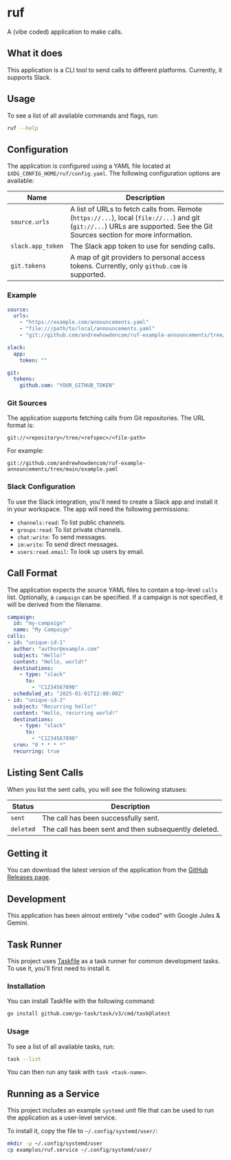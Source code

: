 # ruf

A (vibe coded) application to make calls.

## What it does

This application is a CLI tool to send calls to different platforms. Currently, it supports Slack.

## Usage

To see a list of all available commands and flags, run:

```bash
ruf --help
```

## Configuration

The application is configured using a YAML file located at `$XDG_CONFIG_HOME/ruf/config.yaml`. The following configuration options are available:

| Name | Description |
| --- | --- |
| `source.urls` | A list of URLs to fetch calls from. Remote (`https://...`), local (`file://...`) and git (`git://...`) URLs are supported. See the Git Sources section for more information. |
| `slack.app_token` | The Slack app token to use for sending calls. |
| `git.tokens` | A map of git providers to personal access tokens. Currently, only `github.com` is supported. |

### Example

```yaml
source:
  urls:
    - "https://example.com/announcements.yaml"
    - "file:///path/to/local/announcements.yaml"
    - "git://github.com/andrewhowdencom/ruf-example-announcements/tree/main/example.yaml"

slack:
  app:
    token: ""

git:
  tokens:
    github.com: "YOUR_GITHUB_TOKEN"
```

### Git Sources

The application supports fetching calls from Git repositories. The URL format is:

`git://<repository>/tree/<refspec>/<file-path>`

For example:

`git://github.com/andrewhowdencom/ruf-example-announcements/tree/main/example.yaml`

### Slack Configuration

To use the Slack integration, you'll need to create a Slack app and install it in your workspace. The app will need the following permissions:

- `channels:read`: To list public channels.
- `groups:read`: To list private channels.
- `chat:write`: To send messages.
- `im:write`: To send direct messages.
- `users:read.email`: To look up users by email.

## Call Format

The application expects the source YAML files to contain a top-level `calls` list. Optionally, a `campaign` can be specified. If a campaign is not specified, it will be derived from the filename.

```yaml
campaign:
  id: "my-campaign"
  name: "My Campaign"
calls:
- id: "unique-id-1"
  author: "author@example.com"
  subject: "Hello!"
  content: "Hello, world!"
  destinations:
    - type: "slack"
      to:
        - "C1234567890"
  scheduled_at: "2025-01-01T12:00:00Z"
- id: "unique-id-2"
  subject: "Recurring hello!"
  content: "Hello, recurring world!"
  destinations:
    - type: "slack"
      to:
        - "C1234567890"
  cron: "0 * * * *"
  recurring: true
```

## Listing Sent Calls

When you list the sent calls, you will see the following statuses:

| Status | Description |
| --- | --- |
| `sent` | The call has been successfully sent. |
| `deleted` | The call has been sent and then subsequently deleted. |

## Getting it

You can download the latest version of the application from the [GitHub Releases page](https://github.com/andrewhowdencom/ruf/releases).

## Development

This application has been almost entirely "vibe coded" with Google Jules & Gemini.

## Task Runner

This project uses [Taskfile](https://taskfile.dev/) as a task runner for common development tasks. To use it, you'll first need to install it.

### Installation

You can install Taskfile with the following command:

```bash
go install github.com/go-task/task/v3/cmd/task@latest
```

### Usage

To see a list of all available tasks, run:

```bash
task --list
```

You can then run any task with `task <task-name>`.

## Running as a Service

This project includes an example `systemd` unit file that can be used to run the application as a user-level service.

To install it, copy the file to `~/.config/systemd/user/`:

```bash
mkdir -p ~/.config/systemd/user
cp examples/ruf.service ~/.config/systemd/user/
```
